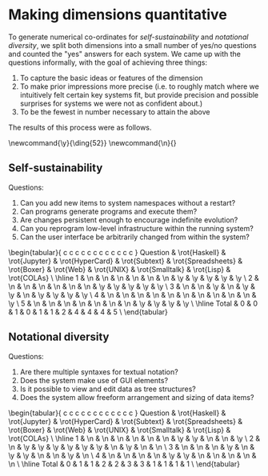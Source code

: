 # Making dimensions quantitative

To generate numerical co-ordinates for *self-sustainability* and *notational diversity*, we split both dimensions into a small number of yes/no questions and counted the "yes" answers for each system. We came up with the questions informally, with the goal of achieving three things:

1. To capture the basic ideas or features of the dimension
2. To make prior impressions more precise (i.e. to roughly match where we intuitively felt certain key systems fit, but provide precision and possible surprises for systems we were not as confident about.)
3. To be the fewest in number necessary to attain the above

The results of this process were as follows.

\newcommand{\y}{\ding{52}}
\newcommand{\n}{}

## Self-sustainability

Questions:

1. Can you add new items to system namespaces without a restart?
2. Can programs generate programs and execute them?
3. Are changes persistent enough to encourage indefinite evolution?
4. Can you reprogram low-level infrastructure within the running system?
5. Can the user interface be arbitrarily changed from within the system?

\begin{tabular}{ c  c c c  c c c c  c c c c }
Question & \rot{Haskell}      & \rot{Jupyter} & \rot{HyperCard} & \rot{Subtext}
         & \rot{Spreadsheets} & \rot{Boxer}   & \rot{Web}       & \rot{UNIX}
         & \rot{Smalltalk}    & \rot{Lisp}    & \rot{COLAs} \\
\hline
1 & \n & \n & \n & \n & \n & \n & \y & \y & \y & \y & \y \\
2 & \n & \n & \n & \n & \n & \n & \y & \y & \y & \y & \y \\
3 & \n & \n & \y & \n & \y & \y & \n & \y & \y & \y & \y \\
4 & \n & \n & \n & \n & \n & \n & \n & \n & \n & \n & \y \\
5 & \n & \n & \n & \n & \n & \n & \n & \y & \y & \y & \y \\
\hline
Total & 0 & 0 & 1 & 0 & 1 & 1 & 2 & 4 & 4 & 4 & 5 \\
\end{tabular}

## Notational diversity

Questions:

1. Are there multiple syntaxes for textual notation?
2. Does the system make use of GUI elements?
3. Is it possible to view and edit data as tree structures?
4. Does the system allow freeform arrangement and sizing of data items?

\begin{tabular}{ c  c c c  c c c c  c c c c }
Question & \rot{Haskell}      & \rot{Jupyter} & \rot{HyperCard} & \rot{Subtext}
         & \rot{Spreadsheets} & \rot{Boxer}   & \rot{Web}       & \rot{UNIX}
         & \rot{Smalltalk}    & \rot{Lisp}    & \rot{COLAs} \\
\hline
1 & \n & \n & \n & \n & \n & \n & \y & \y & \n & \n & \y \\
2 & \n & \y & \y & \y & \y & \y & \y & \n & \y & \n & \n \\
3 & \n & \n & \n & \y & \n & \y & \y & \n & \n & \y & \n \\
4 & \n & \n & \n & \n & \y & \y & \n & \n & \n & \n & \n \\
\hline
Total & 0 & 1 & 1 & 2 & 2 & 3 & 3 & 1 & 1 & 1 & 1 \\
\end{tabular}
